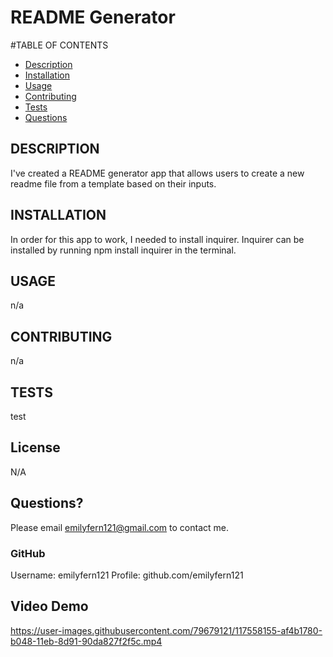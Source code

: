 # README Generator

#TABLE OF CONTENTS
* [Description](#description)
* [Installation](#installation)
* [Usage](#usage)
* [Contributing](#contribution)
* [Tests](#test)
* [Questions](#email)

## DESCRIPTION 
I've created a README generator app that allows users to create a new readme file from a template based on their inputs.
## INSTALLATION 
In order for this app to work, I needed to install inquirer. Inquirer can be installed by running npm install inquirer in the terminal.
## USAGE
n/a
## CONTRIBUTING
n/a
## TESTS
test
## License
N/A
## Questions?
Please email emilyfern121@gmail.com to contact me.
### GitHub 
Username: emilyfern121
Profile: github.com/emilyfern121

## Video Demo
https://user-images.githubusercontent.com/79679121/117558155-af4b1780-b048-11eb-8d91-90da827f2f5c.mp4
